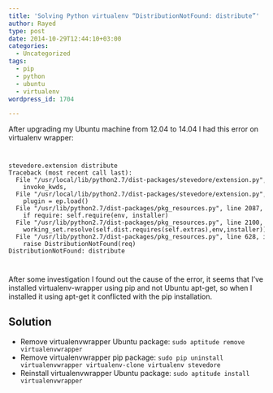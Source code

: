 ```yaml
---
title: 'Solving Python virtualenv “DistributionNotFound: distribute”'
author: Rayed
type: post
date: 2014-10-29T12:44:10+03:00
categories:
  - Uncategorized
tags:
  - pip
  - python
  - ubuntu
  - virtualenv
wordpress_id: 1704

---
```

<p>After upgrading my Ubuntu machine from 12.04 to 14.04 I had this error on virtualenv wrapper:<br />
<code></p>
<pre>stevedore.extension distribute
Traceback (most recent call last):
  File "/usr/local/lib/python2.7/dist-packages/stevedore/extension.py", line 75, in _load_plugins
    invoke_kwds,
  File "/usr/local/lib/python2.7/dist-packages/stevedore/extension.py", line 87, in _load_one_plugin
    plugin = ep.load()
  File "/usr/lib/python2.7/dist-packages/pkg_resources.py", line 2087, in load
    if require: self.require(env, installer)
  File "/usr/lib/python2.7/dist-packages/pkg_resources.py", line 2100, in require
    working_set.resolve(self.dist.requires(self.extras),env,installer)))
  File "/usr/lib/python2.7/dist-packages/pkg_resources.py", line 628, in resolve
    raise DistributionNotFound(req)
DistributionNotFound: distribute
</pre>
<p></code></p>
<p>After some investigation I found out the cause of the error, it seems that I&#8217;ve installed virtualenv-wrapper using pip and not Ubuntu apt-get, so when I installed it using apt-get it conflicted with the pip installation.</p>
<h2>Solution</h2>
<ul>
<li>Remove virtualenvwrapper Ubuntu package: <code>sudo aptitude remove virtualenvwrapper</code></li>
<li>Remove virtualenvwrapper pip package: <code>sudo pip uninstall virtualenvwrapper virtualenv-clone virtualenv stevedore</code></li>
<li>Reinstall virtualenvwrapper Ubuntu package: <code>sudo aptitude install virtualenvwrapper</code></li>
</ul>
